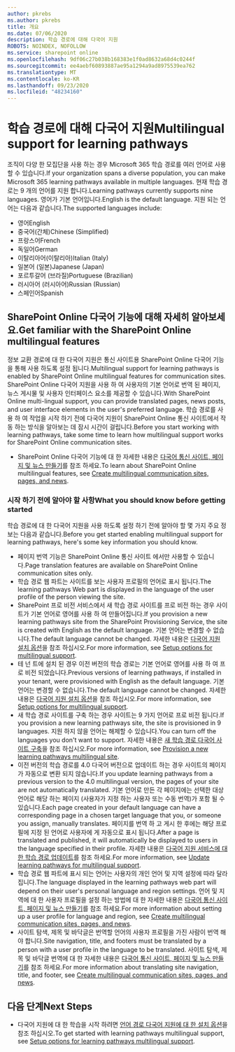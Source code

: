 ```yaml
---
author: pkrebs
ms.author: pkrebs
title: 개요
ms.date: 07/06/2020
description: 학습 경로에 대해 다국어 지원
ROBOTS: NOINDEX, NOFOLLOW
ms.service: sharepoint online
ms.openlocfilehash: 9df06c27b038b168383e1f0ad8632a68d4c0244f
ms.sourcegitcommit: ee4aebf60893887ae95a1294a9ad8975539ea762
ms.translationtype: MT
ms.contentlocale: ko-KR
ms.lasthandoff: 09/23/2020
ms.locfileid: "48234160"
---
```

# <a name="multilingual-support-for-learning-pathways"></a><span data-ttu-id="cd431-103">학습 경로에 대해 다국어 지원</span><span class="sxs-lookup"><span data-stu-id="cd431-103">Multilingual support for learning pathways</span></span>

<span data-ttu-id="cd431-104">조직이 다양 한 모집단을 사용 하는 경우 Microsoft 365 학습 경로를 여러 언어로 사용할 수 있습니다.</span><span class="sxs-lookup"><span data-stu-id="cd431-104">If your organization spans a diverse population, you can make Microsoft 365 learning pathways available in multiple languages.</span></span> <span data-ttu-id="cd431-105">현재 학습 경로는 9 개의 언어를 지원 합니다.</span><span class="sxs-lookup"><span data-stu-id="cd431-105">Learning pathways currently supports nine languages.</span></span> <span data-ttu-id="cd431-106">영어가 기본 언어입니다.</span><span class="sxs-lookup"><span data-stu-id="cd431-106">English is the default language.</span></span> <span data-ttu-id="cd431-107">지원 되는 언어는 다음과 같습니다.</span><span class="sxs-lookup"><span data-stu-id="cd431-107">The supported languages include:</span></span>   

- <span data-ttu-id="cd431-108">영어</span><span class="sxs-lookup"><span data-stu-id="cd431-108">English</span></span>    
- <span data-ttu-id="cd431-109">중국어(간체)</span><span class="sxs-lookup"><span data-stu-id="cd431-109">Chinese (Simplified)</span></span>
- <span data-ttu-id="cd431-110">프랑스어</span><span class="sxs-lookup"><span data-stu-id="cd431-110">French</span></span>
- <span data-ttu-id="cd431-111">독일어</span><span class="sxs-lookup"><span data-stu-id="cd431-111">German</span></span>
- <span data-ttu-id="cd431-112">이탈리아어(이탈리아)</span><span class="sxs-lookup"><span data-stu-id="cd431-112">Italian (Italy)</span></span>
- <span data-ttu-id="cd431-113">일본어 (일본)</span><span class="sxs-lookup"><span data-stu-id="cd431-113">Japanese (Japan)</span></span>
- <span data-ttu-id="cd431-114">포르투갈어 (브라질)</span><span class="sxs-lookup"><span data-stu-id="cd431-114">Portuguese (Brazilian)</span></span>
- <span data-ttu-id="cd431-115">러시아어 (러시아어)</span><span class="sxs-lookup"><span data-stu-id="cd431-115">Russian (Russian)</span></span>
- <span data-ttu-id="cd431-116">스페인어</span><span class="sxs-lookup"><span data-stu-id="cd431-116">Spanish</span></span>

## <a name="get-familiar-with-the-sharepoint-online-multilingual-features"></a><span data-ttu-id="cd431-117">SharePoint Online 다국어 기능에 대해 자세히 알아보세요.</span><span class="sxs-lookup"><span data-stu-id="cd431-117">Get familiar with the SharePoint Online multilingual features</span></span>
<span data-ttu-id="cd431-118">정보 교환 경로에 대 한 다국어 지원은 통신 사이트용 SharePoint Online 다국어 기능을 통해 사용 하도록 설정 됩니다.</span><span class="sxs-lookup"><span data-stu-id="cd431-118">Multilingual support for learning pathways is enabled by SharePoint Online multilingual features for communication sites.</span></span>
<span data-ttu-id="cd431-119">SharePoint Online 다국어 지원을 사용 하 여 사용자의 기본 언어로 번역 된 페이지, 뉴스 게시물 및 사용자 인터페이스 요소를 제공할 수 있습니다.</span><span class="sxs-lookup"><span data-stu-id="cd431-119">With SharePoint Online multi-lingual support, you can provide translated pages, news posts, and user interface elements in the user's preferred language.</span></span> <span data-ttu-id="cd431-120">학습 경로를 사용 하 여 작업을 시작 하기 전에 다국어 지원이 SharePoint Online 통신 사이트에서 작동 하는 방식을 알아보는 데 잠시 시간이 걸립니다.</span><span class="sxs-lookup"><span data-stu-id="cd431-120">Before you start working with learning pathways, take some time to learn how multilingual support works for SharePoint Online communication sites.</span></span> 
- <span data-ttu-id="cd431-121">SharePoint Online 다국어 기능에 대 한 자세한 내용은 [다국어 통신 사이트, 페이지 및 뉴스 만들기](https://support.office.com/article/2bb7d610-5453-41c6-a0e8-6f40b3ed750c)를 참조 하세요.</span><span class="sxs-lookup"><span data-stu-id="cd431-121">To learn about SharePoint Online multilingual features, see [Create multilingual communication sites, pages, and news](https://support.office.com/article/2bb7d610-5453-41c6-a0e8-6f40b3ed750c).</span></span> 

### <a name="what-you-should-know-before-getting-started"></a><span data-ttu-id="cd431-122">시작 하기 전에 알아야 할 사항</span><span class="sxs-lookup"><span data-stu-id="cd431-122">What you should know before getting started</span></span> 
<span data-ttu-id="cd431-123">학습 경로에 대 한 다국어 지원을 사용 하도록 설정 하기 전에 알아야 할 몇 가지 주요 정보는 다음과 같습니다.</span><span class="sxs-lookup"><span data-stu-id="cd431-123">Before you get started enabling multilingual support for learning pathways, here's some key information you should know.</span></span> 

- <span data-ttu-id="cd431-124">페이지 번역 기능은 SharePoint Online 통신 사이트 에서만 사용할 수 있습니다.</span><span class="sxs-lookup"><span data-stu-id="cd431-124">Page translation features are available on SharePoint Online communication sites only.</span></span>
- <span data-ttu-id="cd431-125">학습 경로 웹 파트는 사이트를 보는 사용자 프로필의 언어로 표시 됩니다.</span><span class="sxs-lookup"><span data-stu-id="cd431-125">The learning pathways Web part is displayed in the language of the user profile of the person viewing the site.</span></span>   
- <span data-ttu-id="cd431-126">SharePoint 프로 비전 서비스에서 새 학습 경로 사이트를 프로 비전 하는 경우 사이트가 기본 언어로 영어를 사용 하 여 만들어집니다.</span><span class="sxs-lookup"><span data-stu-id="cd431-126">If you provision a new learning pathways site from the SharePoint Provisioning Service, the site is created with English as the default language.</span></span> <span data-ttu-id="cd431-127">기본 언어는 변경할 수 없습니다.</span><span class="sxs-lookup"><span data-stu-id="cd431-127">The default language cannot be changed.</span></span> <span data-ttu-id="cd431-128">자세한 내용은 [다국어 지원 설치 옵션](https://docs.microsoft.com/office365/customlearning/custom_setupoptions_ml)을 참조 하십시오.</span><span class="sxs-lookup"><span data-stu-id="cd431-128">For more information, see [Setup options for multilingual support](https://docs.microsoft.com/office365/customlearning/custom_setupoptions_ml).</span></span>
- <span data-ttu-id="cd431-129">테 넌 트에 설치 된 경우 이전 버전의 학습 경로는 기본 언어로 영어를 사용 하 여 프로 비전 되었습니다.</span><span class="sxs-lookup"><span data-stu-id="cd431-129">Previous versions of learning pathways, if installed in your tenant, were provisioned with English as the default language.</span></span> <span data-ttu-id="cd431-130">기본 언어는 변경할 수 없습니다.</span><span class="sxs-lookup"><span data-stu-id="cd431-130">The default language cannot be changed.</span></span> <span data-ttu-id="cd431-131">자세한 내용은 [다국어 지원 설치 옵션](https://docs.microsoft.com/office365/customlearning/custom_setupoptions_ml)을 참조 하십시오.</span><span class="sxs-lookup"><span data-stu-id="cd431-131">For more information, see [Setup options for multilingual support](https://docs.microsoft.com/office365/customlearning/custom_setupoptions_ml).</span></span>
- <span data-ttu-id="cd431-132">새 학습 경로 사이트를 구축 하는 경우 사이트는 9 가지 언어로 프로 비전 됩니다.</span><span class="sxs-lookup"><span data-stu-id="cd431-132">If you provision a new learning pathways site, the site is provisioned in 9 languages.</span></span> <span data-ttu-id="cd431-133">지원 하지 않을 언어는 해제할 수 있습니다.</span><span class="sxs-lookup"><span data-stu-id="cd431-133">You can turn off the languages you don't want to support.</span></span> <span data-ttu-id="cd431-134">자세한 내용은 [새 학습 경로 다국어 사이트 구축](https://docs.microsoft.com/office365/customlearning/custom_provision_ml)을 참조 하십시오.</span><span class="sxs-lookup"><span data-stu-id="cd431-134">For more information, see [Provision a new learning pathways multilingual site](https://docs.microsoft.com/office365/customlearning/custom_provision_ml).</span></span>  
- <span data-ttu-id="cd431-135">이전 버전의 학습 경로를 4.0 다국어 버전으로 업데이트 하는 경우 사이트의 페이지가 자동으로 변환 되지 않습니다.</span><span class="sxs-lookup"><span data-stu-id="cd431-135">If you update learning pathways from a previous version to the 4.0 multilingual version, the pages of your site are not automatically translated.</span></span> <span data-ttu-id="cd431-136">기본 언어로 만든 각 페이지에는 선택한 대상 언어로 해당 하는 페이지 (사용자가 지정 하는 사용자 또는 수동 번역)가 포함 될 수 있습니다.</span><span class="sxs-lookup"><span data-stu-id="cd431-136">Each page created in your default language can have a corresponding page in a chosen target language that you, or someone you assign, manually translates.</span></span> <span data-ttu-id="cd431-137">페이지를 번역 하 고 게시 한 후에는 해당 프로필에 지정 된 언어로 사용자에 게 자동으로 표시 됩니다.</span><span class="sxs-lookup"><span data-stu-id="cd431-137">After a page is translated and published, it will automatically be displayed to users in the language specified in their profile.</span></span> <span data-ttu-id="cd431-138">자세한 내용은 [다국어 지원 서비스에 대 한 학습 경로 업데이트](https://docs.microsoft.com/office365/customlearning/custom_update_ml)를 참조 하세요.</span><span class="sxs-lookup"><span data-stu-id="cd431-138">For more information, see [Update learning pathways for multilingual support](https://docs.microsoft.com/office365/customlearning/custom_update_ml).</span></span> 
- <span data-ttu-id="cd431-139">학습 경로 웹 파트에 표시 되는 언어는 사용자의 개인 언어 및 지역 설정에 따라 달라 집니다.</span><span class="sxs-lookup"><span data-stu-id="cd431-139">The language displayed in the learning pathways web part will depend on their user's personal language and region settings.</span></span> <span data-ttu-id="cd431-140">언어 및 지역에 대 한 사용자 프로필을 설정 하는 방법에 대 한 자세한 내용은 [다국어 통신 사이트, 페이지 및 뉴스 만들기](https://support.office.com/article/2bb7d610-5453-41c6-a0e8-6f40b3ed750c)를 참조 하세요.</span><span class="sxs-lookup"><span data-stu-id="cd431-140">For more information about setting up a user profile for language and region, see [Create multilingual communication sites, pages, and news](https://support.office.com/article/2bb7d610-5453-41c6-a0e8-6f40b3ed750c).</span></span> 
- <span data-ttu-id="cd431-141">사이트 탐색, 제목 및 바닥글은 번역할 언어의 사용자 프로필을 가진 사람이 번역 해야 합니다.</span><span class="sxs-lookup"><span data-stu-id="cd431-141">Site navigation, title, and footers must be translated by a person with a user profile in the language to be translated.</span></span> <span data-ttu-id="cd431-142">사이트 탐색, 제목 및 바닥글 번역에 대 한 자세한 내용은 [다국어 통신 사이트, 페이지 및 뉴스 만들기](https://support.office.com/article/2bb7d610-5453-41c6-a0e8-6f40b3ed750c)를 참조 하세요.</span><span class="sxs-lookup"><span data-stu-id="cd431-142">For more information about translating site navigation, title, and footer, see [Create multilingual communication sites, pages, and news](https://support.office.com/article/2bb7d610-5453-41c6-a0e8-6f40b3ed750c).</span></span>

## <a name="next-steps"></a><span data-ttu-id="cd431-143">다음 단계</span><span class="sxs-lookup"><span data-stu-id="cd431-143">Next Steps</span></span>
- <span data-ttu-id="cd431-144">다국어 지원에 대 한 학습을 시작 하려면 [언어 경로 다국어 지원에 대 한 설치 옵션](https://docs.microsoft.com/office365/customlearning/custom_setupoptions_ml)을 참조 하십시오.</span><span class="sxs-lookup"><span data-stu-id="cd431-144">To get started with learning pathways multilingual support, see [Setup options for learning pathways multilingual support](https://docs.microsoft.com/office365/customlearning/custom_setupoptions_ml).</span></span>